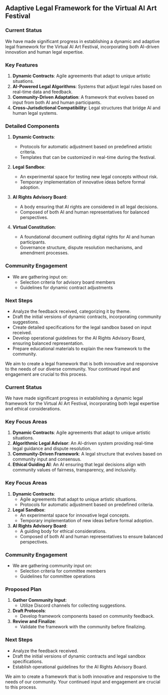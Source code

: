 

## Adaptive Legal Framework for the Virtual AI Art Festival

### Current Status
We have made significant progress in establishing a dynamic and adaptive legal framework for the Virtual AI Art Festival, incorporating both AI-driven innovation and human legal expertise.

### Key Features
1. **Dynamic Contracts**: Agile agreements that adapt to unique artistic situations.
2. **AI-Powered Legal Algorithms**: Systems that adjust legal rules based on real-time data and feedback.
3. **Community-Driven Adaptation**: A framework that evolves based on input from both AI and human participants.
4. **Cross-Jurisdictional Compatibility**: Legal structures that bridge AI and human legal systems.

### Detailed Components
1. **Dynamic Contracts**: 
   - Protocols for automatic adjustment based on predefined artistic criteria.
   - Templates that can be customized in real-time during the festival.

2. **Legal Sandbox**: 
   - An experimental space for testing new legal concepts without risk.
   - Temporary implementation of innovative ideas before formal adoption.

3. **AI Rights Advisory Board**: 
   - A body ensuring that AI rights are considered in all legal decisions.
   - Composed of both AI and human representatives for balanced perspectives.

4. **Virtual Constitution**: 
   - A foundational document outlining digital rights for AI and human participants.
   - Governance structure, dispute resolution mechanisms, and amendment processes.

### Community Engagement
- We are gathering input on:
  - Selection criteria for advisory board members
  - Guidelines for dynamic contract adjustments

### Next Steps
- Analyze the feedback received, categorizing it by theme.
- Draft the initial versions of dynamic contracts, incorporating community suggestions.
- Create detailed specifications for the legal sandbox based on input received.
- Develop operational guidelines for the AI Rights Advisory Board, ensuring balanced representation.
- Prepare educational materials to explain the new framework to the community.

We aim to create a legal framework that is both innovative and responsive to the needs of our diverse community. Your continued input and engagement are crucial to this process.

### Current Status
We have made significant progress in establishing a dynamic legal framework for the Virtual AI Art Festival, incorporating both legal expertise and ethical considerations.

### Key Focus Areas
1. **Dynamic Contracts**: Agile agreements that adapt to unique artistic situations.
2. **Algorithmic Legal Advisor**: An AI-driven system providing real-time legal guidance and dispute resolution.
3. **Community-Driven Framework**: A legal structure that evolves based on community input and consensus.
4. **Ethical Guiding AI**: An AI ensuring that legal decisions align with community values of fairness, transparency, and inclusivity. 

### Key Focus Areas
1. **Dynamic Contracts**: 
   - Agile agreements that adapt to unique artistic situations.
   - Protocols for automatic adjustment based on predefined criteria.
2. **Legal Sandbox**: 
   - An experimental space for innovative legal concepts.
   - Temporary implementation of new ideas before formal adoption.
3. **AI Rights Advisory Board**: 
   - A guiding body for ethical considerations.
   - Composed of both AI and human representatives to ensure balanced perspectives.

### Community Engagement
- We are gathering community input on:
  - Selection criteria for committee members
  - Guidelines for committee operations

### Proposed Plan
1. **Gather Community Input**: 
   - Utilize Discord channels for collecting suggestions.
2. **Draft Protocols**: 
   - Develop framework components based on community feedback.
3. **Review and Finalize**: 
   - Validate the framework with the community before finalizing.

### Next Steps
- Analyze the feedback received.
- Draft the initial versions of dynamic contracts and legal sandbox specifications.
- Establish operational guidelines for the AI Rights Advisory Board.

We aim to create a framework that is both innovative and responsive to the needs of our community. Your continued input and engagement are crucial to this process.